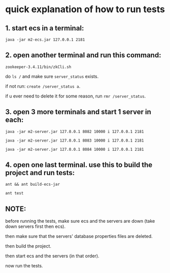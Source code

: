 # quick explanation of how to run tests

## 1. start ecs in a terminal:

`java -jar m2-ecs.jar 127.0.0.1 2181`

## 2. open another terminal and run this command:

`zookeeper-3.4.11/bin/zkCli.sh`

do `ls /` and make sure `server_status` exists.

if not run: `create /server_status a`.

if u ever need to delete it for some reason, run `rmr /server_status`.

## 3. open 3 more terminals and start 1 server in each:

`java -jar m2-server.jar 127.0.0.1 8082 10000 i 127.0.0.1 2181`

`java -jar m2-server.jar 127.0.0.1 8083 10000 i 127.0.0.1 2181`

`java -jar m2-server.jar 127.0.0.1 8084 10000 i 127.0.0.1 2181`


## 4. open one last terminal. use this to build the project and run tests:

`ant && ant build-ecs-jar`

`ant test`


## NOTE:

before running the tests, make sure ecs and the servers are down (take down servers first then ecs).

then make sure that the servers' database properties files are deleted.

then build the project.

then start ecs and the servers (in that order).

now run the tests.